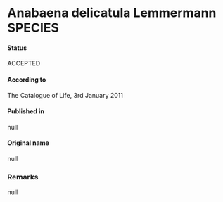 # Anabaena delicatula Lemmermann SPECIES

#### Status
ACCEPTED

#### According to
The Catalogue of Life, 3rd January 2011

#### Published in
null

#### Original name
null

### Remarks
null